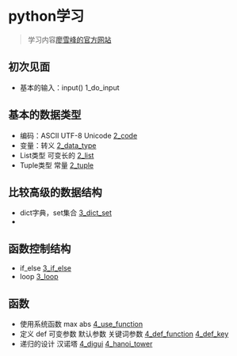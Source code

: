# python学习
>学习内容[廖雪峰的官方网站](https://www.liaoxuefeng.com/)

## 初次见面
* 基本的输入：input()
1_do_input

## 基本的数据类型
* 编码：ASCII UTF-8 Unicode [2_code](https://github.com/scutpaul/skill/blob/master/python/2_code.py)
* 变量：转义 [2_data_type](https://github.com/scutpaul/skill/blob/master/python/2_data_type.py)
* List类型 可变长的 [2_list](https://github.com/scutpaul/skill/blob/master/python/2_list.py)
* Tuple类型 常量
[2_tuple](https://github.com/scutpaul/skill/blob/master/python/2_tuple.py)

## 比较高级的数据结构
* dict字典，set集合 [3_dict_set](https://github.com/scutpaul/skill/blob/master/python/3_dict_set.py)
*

## 函数控制结构
* if_else [3_if_else](https://github.com/scutpaul/skill/blob/master/python/3_if_else.py)
* loop [3_loop](https://github.com/scutpaul/skill/blob/master/python/3_loop.py)

## 函数
* 使用系统函数 max abs [4_use_function](https://github.com/scutpaul/skill/blob/master/python/4_use_function.py)
* 定义 def 可变参数 默认参数 关键词参数  [4_def_function](https://github.com/scutpaul/skill/blob/master/python/4_def_function.py)
[4_def_key](https://github.com/scutpaul/skill/blob/master/python/4_def_key.py)
* 递归的设计 汉诺塔
[4_digui](https://github.com/scutpaul/skill/blob/master/python/4_digui.py.py)
[4_hanoi_tower](https://github.com/scutpaul/skill/blob/master/python/4_hanoi_tower.py)
